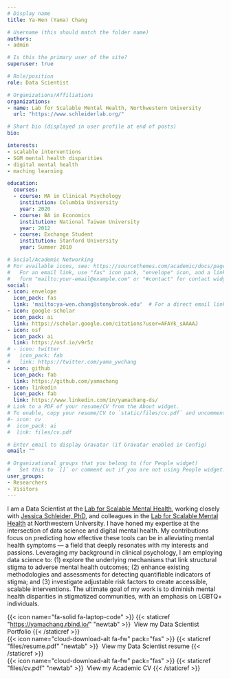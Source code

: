 ```yaml
---
# Display name
title: Ya-Wen (Yama) Chang

# Username (this should match the folder name)
authors:
- admin

# Is this the primary user of the site?
superuser: true

# Role/position
role: Data Scientist

# Organizations/Affiliations
organizations:
- name: Lab for Scalable Mental Health, Northwestern University
  url: "https://www.schleiderlab.org/"

# Short bio (displayed in user profile at end of posts)
bio: 

interests:
- scalable interventions
- SGM mental health disparities
- digital mental health
- maching learning

education:
  courses:
  - course: MA in Clinical Psychology
    institution: Columbia University
    year: 2020
  - course: BA in Economics
    institution: National Taiwan University
    year: 2012
  - course: Exchange Student
    institution: Stanford University
    year: Summer 2010

# Social/Academic Networking
# For available icons, see: https://sourcethemes.com/academic/docs/page-builder/#icons
#   For an email link, use "fas" icon pack, "envelope" icon, and a link in the
#   form "mailto:your-email@example.com" or "#contact" for contact widget.
social:
- icon: envelope
  icon_pack: fas
  link: 'mailto:ya-wen.chang@stonybrook.edu'  # For a direct email link, use "mailto:test@example.org".
- icon: google-scholar
  icon_pack: ai
  link: https://scholar.google.com/citations?user=AFAYk_sAAAAJ
- icon: osf
  icon_pack: ai
  link: https://osf.io/v9r5z
# - icon: twitter
#   icon_pack: fab
#   link: https://twitter.com/yama_ywchang
- icon: github
  icon_pack: fab
  link: https://github.com/yamachang
- icon: linkedin
  icon_pack: fab
  link: https://www.linkedin.com/in/yamachang-ds/
# Link to a PDF of your resume/CV from the About widget.
# To enable, copy your resume/CV to `static/files/cv.pdf` and uncomment the lines below.
#- icon: cv
#  icon_pack: ai
#  link: files/cv.pdf

# Enter email to display Gravatar (if Gravatar enabled in Config)
email: ""

# Organizational groups that you belong to (for People widget)
#   Set this to `[]` or comment out if you are not using People widget.
user_groups:
- Researchers
- Visitors
---
```


I am a Data Scientist at the [Lab for Scalable Mental Health](https://www.schleiderlab.org/), working closely with [Jessica Schleider, PhD](https://www.schleiderlab.org/labdirector.html), and colleagues in the [Lab for Scalable Mental Health](https://www.schleiderlab.org/) at Northwestern University. I have honed my expertise at the intersection of data science and digital mental health. My contributions focus on predicting how effective these tools can be in alleviating mental health symptoms — a field that deeply resonates with my interests and passions. Leveraging my background in clinical psychology, I am employing data science to: (1) explore the underlying mechanisms that link structural stigma to adverse mental health outcomes; (2) enhance existing methodologies and assessments for detecting quantifiable indicators of stigma; and (3) investigate adjustable risk factors to create accessible, scalable interventions. The ultimate goal of my work is to diminish mental health disparities in stigmatized communities, with an emphasis on LGBTQ+ individuals.

{{< icon name="fa-solid fa-laptop-code" >}} {{< staticref "https://yamachang.rbind.io/" "newtab" >}}&nbsp; View my Data Scientist Portfolio {{< /staticref >}} <br/>
{{< icon name="cloud-download-alt fa-fw" pack="fas" >}} {{< staticref "files/resume.pdf" "newtab" >}}&nbsp; View my Data Scientist resume {{< /staticref >}} <br/>
{{< icon name="cloud-download-alt fa-fw" pack="fas" >}} {{< staticref "files/cv.pdf" "newtab" >}}&nbsp; View my Academic CV {{< /staticref >}} <br/>
